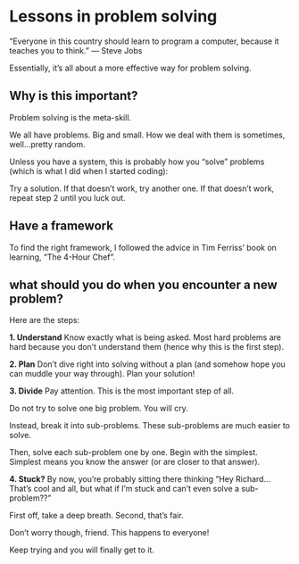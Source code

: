 # Lessons in problem solving

“Everyone in this country should learn to program a computer, because it teaches you to think.” — Steve Jobs

Essentially, it’s all about a more effective way for problem solving.

## Why is this important?

Problem solving is the meta-skill.

We all have problems. Big and small. How we deal with them is sometimes, well…pretty random.

Unless you have a system, this is probably how you “solve” problems (which is what I did when I started coding):

Try a solution.
If that doesn’t work, try another one.
If that doesn’t work, repeat step 2 until you luck out.

## Have a framework

To find the right framework, I followed the advice in Tim Ferriss’ book on learning, “The 4-Hour Chef”.

## what should you do when you encounter a new problem?

Here are the steps:

**1. Understand**
Know exactly what is being asked. Most hard problems are hard because you don’t understand them (hence why this is the first step).

**2. Plan**
Don’t dive right into solving without a plan (and somehow hope you can muddle your way through). Plan your solution!

**3. Divide**
Pay attention. This is the most important step of all.

Do not try to solve one big problem. You will cry.

Instead, break it into sub-problems. These sub-problems are much easier to solve.

Then, solve each sub-problem one by one. Begin with the simplest. Simplest means you know the answer (or are closer to that answer).

**4. Stuck?**
By now, you’re probably sitting there thinking “Hey Richard... That’s cool and all, but what if I’m stuck and can’t even solve a sub-problem??”

First off, take a deep breath. Second, that’s fair.

Don’t worry though, friend. This happens to everyone!

Keep trying and you will finally get to it.
